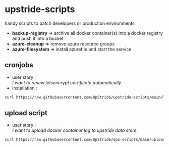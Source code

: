 # upstride-scripts
handy scripts to patch developers or production environments

- **backup-registry** => archive all docker container(s) into a docker registry and push it into a bucket
- **azure-cleanup** => remove azure resource groups
- **azure-filesystem** => install azurefile and start the service

## cronjobs
- user story :<br/>
*I want to renew letsencrypt certificate automatically*
- installation :
```bash
curl https://raw.githubusercontent.com/UpStride/upstride-scripts/main/letsencrypt/renew-certs.sh | sudo bash
```

## upload script
- user story :<br/>
*I want to upload docker container log to upstride data store.*
```bash
curl https://raw.githubusercontent.com/UpStride/ops-scripts/main/upload-logs/install |sudo bash
```



